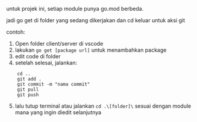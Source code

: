 untuk projek ini, setiap module punya go.mod berbeda.

jadi go get di folder yang sedang dikerjakan dan cd keluar untuk aksi git

contoh: 

1. Open folder client/server di vscode
2. lakukan `go get [package url]` untuk menambahkan package
3. edit code di folder
4. setelah selesai, jalankan:
```
    cd ..
    git add .
    git commit -m "nama commit"
    git pull
    git push
```
5. lalu tutup terminal atau jalankan `cd .\[folder]\` sesuai dengan module mana yang ingin diedit selanjutnya